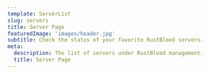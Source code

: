 ```yaml
---
template: ServerList
slug: servers
title: Server Page
featuredImage: 'images/header.jpg'
subtitle: Check the status of your favorite RustBlood servers.
meta:
  description: The list of servers under RustBlood management.
  title: Server Page
---
```

